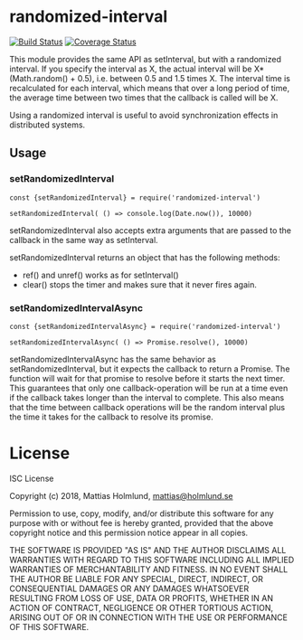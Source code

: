 # randomized-interval

[![Build Status](https://travis-ci.org/mattiash/randomized-interval.svg?branch=master)](https://travis-ci.org/mattiash/randomized-interval) [![Coverage Status](https://coveralls.io/repos/github/mattiash/randomized-interval/badge.svg?branch=master)](https://coveralls.io/github/mattiash/randomized-interval?branch=master)

This module provides the same API as setInterval, but with a randomized
interval. If you specify the interval as X, the actual interval will be
X\*(Math.random() + 0.5), i.e. between 0.5 and 1.5 times X. The interval time is
recalculated for each interval, which means that over a long period of time, the
average time between two times that the callback is called will be X.

Using a randomized interval is useful to avoid synchronization effects in
distributed systems.

## Usage

### setRandomizedInterval

    const {setRandomizedInterval} = require('randomized-interval')

    setRandomizedInterval( () => console.log(Date.now()), 10000)

setRandomizedInterval also accepts extra arguments that are passed to the
callback in the same way as setInterval.

setRandomizedInterval returns an object that has the following methods:

-   ref() and unref() works as for setInterval()
-   clear() stops the timer and makes sure that it never fires again.

### setRandomizedIntervalAsync

    const {setRandomizedIntervalAsync} = require('randomized-interval')

    setRandomizedIntervalAsync( () => Promise.resolve(), 10000)

setRandomizedIntervalAsync has the same behavior as setRandomizedInterval,
but it expects the callback to return a Promise.
The function will wait for that promise to resolve before it starts the next timer.
This guarantees that only one callback-operation will be run at a time
even if the callback takes longer than the interval to complete.
This also means that the time between callback operations will be
the random interval plus the time it takes for the callback to resolve its promise.

# License

ISC License

Copyright (c) 2018, Mattias Holmlund, <mattias@holmlund.se>

Permission to use, copy, modify, and/or distribute this software for any purpose
with or without fee is hereby granted, provided that the above copyright notice
and this permission notice appear in all copies.

THE SOFTWARE IS PROVIDED "AS IS" AND THE AUTHOR DISCLAIMS ALL WARRANTIES WITH
REGARD TO THIS SOFTWARE INCLUDING ALL IMPLIED WARRANTIES OF MERCHANTABILITY AND
FITNESS. IN NO EVENT SHALL THE AUTHOR BE LIABLE FOR ANY SPECIAL, DIRECT,
INDIRECT, OR CONSEQUENTIAL DAMAGES OR ANY DAMAGES WHATSOEVER RESULTING FROM LOSS
OF USE, DATA OR PROFITS, WHETHER IN AN ACTION OF CONTRACT, NEGLIGENCE OR OTHER
TORTIOUS ACTION, ARISING OUT OF OR IN CONNECTION WITH THE USE OR PERFORMANCE OF
THIS SOFTWARE.
